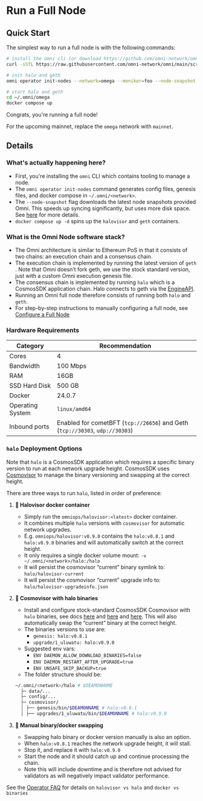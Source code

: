 # Run a Full Node

## Quick Start

The simplest way to run a full node is with the following commands:

```bash
# install the omni cli (or download https://github.com/omni-network/omni/releases/latest)
curl -sSfL https://raw.githubusercontent.com/omni-network/omni/main/scripts/install_omni_cli.sh | bash -s

# init halo and geth
omni operator init-nodes --network=omega --moniker=foo --node-snapshot

# start halo and geth
cd ~/.omni/omega
docker compose up
```

Congrats, you're running a full node!

For the upcoming mainnet, replace the `omega` network with `mainnet`.

## Details

### What's actually happening here?
- First, you're installing the `omni` CLI which contains tooling to manage a node.
- The `omni operator init-nodes` command generates config files, genesis files, and docker compose in `~/.omni/<network>`.
- The `--node-snapshot` flag downloads the latest node snapshots provided Omni. This speeds up syncing significantly, but uses more disk space. See [here](faq.md#what-syncing-options-are-supported) for more details.
- `docker compose up -d` spins up the `halovisor` and `geth` containers.

### What is the Omni Node software stack?
- The Omni architecture is similar to Ethereum PoS in that it consists of two chains: an execution chain and a consensus chain.
- The execution chain is implemented by running the latest version of `geth` . Note that Omni doesn’t fork geth, we use the stock standard version, just with a custom Omni execution genesis file.
- The consensus chain is implemented by running `halo` which is a CosmosSDK application chain. Halo connects to geth via the [EngineAPI](https://geth.ethereum.org/docs/interacting-with-geth/rpc#engine-api).
- Running an Omni full node therefore consists of running both `halo` and `geth`.
- For step-by-step instructions to manually configuring a full node, see [Configure a Full Node](config.md)

### Hardware Requirements

| Category         | Recommendation                                                               |
|------------------|------------------------------------------------------------------------------|
| Cores            | 4                                                                            |
| Bandwidth        | 100 Mbps                                                                     |
| RAM              | 16GB                                                                         |
| SSD Hard Disk    | 500 GB                                                                       |
| Docker           | 24.0.7                                                                       |
| Operating System | `linux/amd64`                                                                |
| Inbound ports    | Enabled for cometBFT (`tcp://26656`) and Geth (`tcp://30303`, `udp://30303`) |

### `halo` Deployment Options

Note that `halo` is a CosmosSDK application which requires a specific binary version to run at each network upgrade height.
CosmosSDK uses [Cosmovisor](https://docs.cosmos.network/main/build/tooling/cosmovisor) to manage the binary versioning and swapping at the correct height.

There are three ways to run `halo`, listed in order of preference:

1. **🥇 Halovisor docker container**
    - Simply run the `omniops/halovisor:<latest>` docker container.
    - It combines multiple `halo` versions with `cosmovisor` for automatic network upgrades.
    - E.g. `omniops/halovisor:v0.9.0` contains the `halo:v0.8.1` and `halo:v0.9.0` binaries and will automatically switch at the correct height.
    - It only requires a single docker volume mount: `-v ~/.omni/<network>/halo:/halo`
    - It will persist the cosmovisor “current” binary symlink to: `halo/halovisor-current`
    - It will persist the cosmovisor “current” upgrade info to: `halo/halovisor-upgradeinfo.json`

2. **🥈 Cosmovisor with halo binaries**
    - Install and configure stock-standard CosmosSDK Cosmovisor with `halo` binaries, see docs [here](https://docs.cosmos.network/main/build/tooling/cosmovisor#setup) and [here](https://docs.archway.io/validators/running-a-node/cosmovisor) and [here](https://docs.junonetwork.io/validators/setting-up-cosmovisor). This will also automatically swap the “current” binary at the correct height.
    - The binaries versions to use are:
        - `genesis: halo:v0.8.1`
        - `upgrade/1_uluwatu: halo:v0.9.0`
    - Suggested env vars:
        - `ENV DAEMON_ALLOW_DOWNLOAD_BINARIES=false`
        - `ENV DAEMON_RESTART_AFTER_UPGRADE=true`
        - `ENV UNSAFE_SKIP_BACKUP=true`
    - The folder structure should be:
    ```bash
    ~/.omni/<network>/halo # $DEAMONHOME
      ├─ data/...
      ├─ config/...
      ├─ cosmovisor/
      │ ├── genesis/bin/$DEAMONNAME # halo:v0.8.1
      │ ├── upgrades/1_uluwatu/bin/$DEAMONNAME # halo:v0.9.0
    ```

3. **🥉 Manual binary/docker swapping**
    - Swapping halo binary or docker version manually is also an option.
    - When `halo:v0.8.1` reaches the network upgrade height, it will stall.
    - Stop it, and replace it with `halo:v0.9.0`
    - Start the node and it should catch up and continue processing the chain.
    - Note this will include downtime and is therefore not advised for validators as will negatively impact validator performance.

See the [Operator FAQ](./faq.md)  for details on `halovisor vs halo` and `docker vs binaries`
